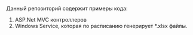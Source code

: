 Данный репозиторий содержит примеры кода:
1. ASP.Net MVC контроллеров
2. Windows Service, которая по расписанию генерирует *.xlsx файлы.
